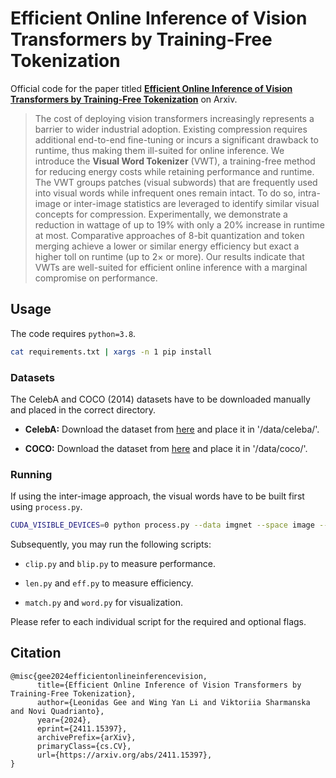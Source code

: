# Efficient Online Inference of Vision Transformers by Training-Free Tokenization

Official code for the paper titled [**Efficient Online Inference of Vision Transformers by Training-Free Tokenization**](https://arxiv.org/abs/2411.15397) on Arxiv.

> The cost of deploying vision transformers increasingly represents a barrier to wider industrial adoption. Existing compression requires additional end-to-end fine-tuning or incurs a significant drawback to runtime, thus making them ill-suited for online inference. We introduce the **Visual Word Tokenizer** (VWT), a training-free method for reducing energy costs while retaining performance and runtime. The VWT groups patches (visual subwords) that are frequently used into visual words while infrequent ones remain intact. To do so, intra-image or inter-image statistics are leveraged to identify similar visual concepts for compression. Experimentally, we demonstrate a reduction in wattage of up to 19% with only a 20% increase in runtime at most. Comparative approaches of 8-bit quantization and token merging achieve a lower or similar energy efficiency but exact a higher toll on runtime (up to $2\times$ or more). Our results indicate that VWTs are well-suited for efficient online inference with a marginal compromise on performance.

## Usage

The code requires `python=3.8`.

```bash
cat requirements.txt | xargs -n 1 pip install
```

### Datasets

The CelebA and COCO (2014) datasets have to be downloaded manually and placed in the correct directory.

- **CelebA:** Download the dataset from [here](https://www.kaggle.com/datasets/jessicali9530/celeba-dataset) and place it in '/data/celeba/'.

- **COCO:** Download the dataset from [here](https://cocodataset.org/#download) and place it in '/data/coco/'.

### Running

If using the inter-image approach, the visual words have to be built first using `process.py`.

```bash
CUDA_VISIBLE_DEVICES=0 python process.py --data imgnet --space image --vocab 1000 --model clip
```

Subsequently, you may run the following scripts:

- `clip.py` and `blip.py` to measure performance.

- `len.py` and `eff.py` to measure efficiency.

- `match.py` and `word.py` for visualization.

Please refer to each individual script for the required and optional flags.

## Citation
```
@misc{gee2024efficientonlineinferencevision,
      title={Efficient Online Inference of Vision Transformers by Training-Free Tokenization}, 
      author={Leonidas Gee and Wing Yan Li and Viktoriia Sharmanska and Novi Quadrianto},
      year={2024},
      eprint={2411.15397},
      archivePrefix={arXiv},
      primaryClass={cs.CV},
      url={https://arxiv.org/abs/2411.15397}, 
}
```
